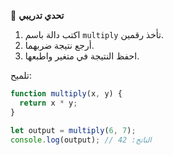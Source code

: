 🧪 **تحدي تدريبي**
1.	اكتب دالة باسم `multiply` تأخذ رقمين.
2.	أرجع نتيجة ضربهما.
3.	احفظ النتيجة في متغير واطبعها.

تلميح:
```javascript
function multiply(x, y) {
  return x * y;
}

let output = multiply(6, 7);
console.log(output); // الناتج: 42
```